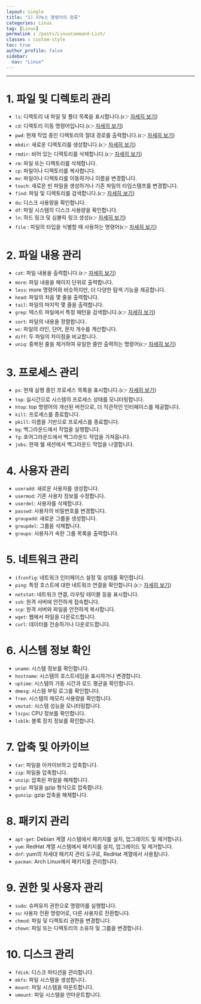 ```yaml
---
layout: single
title: "1) 리눅스 명령어의 종류"
categories: Linux
tag: [Linux]
permalink : /posts/LinuxCommand-List/
classes : custom-style
toc: true
author_profile: false
sidebar:
  nav: "Linux"
---
```


<hr>

# 1. 파일 및 디렉토리 관리

- `ls`: 디렉토리 내 파일 및 폴더 목록을 표시합니다.(👉 [자세히 보기](https://ehdgur5123.github.io/posts/LinuxCommand-ls))
- `cd`: 디렉토리 이동 명령어입니다.(👉 [자세히 보기](https://ehdgur5123.github.io/posts/LinuxCommand-cd))
- `pwd`: 현재 작업 중인 디렉토리의 절대 경로를 출력합니다.(👉 [자세히 보기](https://ehdgur5123.github.io/posts/LinuxCommand-pwd))
- `mkdir`: 새로운 디렉토리를 생성합니다.(👉 [자세히 보기](https://ehdgur5123.github.io/posts/LinuxCommand-mkdir))
- `rmdir`: 비어 있는 디렉토리를 삭제합니다.(👉 [자세히 보기](https://ehdgur5123.github.io/posts/LinuxCommand-rmdir))
- `rm`: 파일 또는 디렉토리를 삭제합니다.
- `cp`: 파일이나 디렉토리를 복사합니다.
- `mv`: 파일이나 디렉토리를 이동하거나 이름을 변경합니다.
- `touch`: 새로운 빈 파일을 생성하거나 기존 파일의 타임스탬프를 변경합니다.
- `find`: 파일 및 디렉토리를 검색합니다.(👉 [자세히 보기](https://ehdgur5123.github.io/posts/LinuxCommand-find))
- `du`: 디스크 사용량을 확인합니다.
- `df`: 파일 시스템의 디스크 사용량을 확인합니다.
- `ln`: 하드 링크 및 심볼릭 링크 생성(👉 [자세히 보기](https://ehdgur5123.github.io/posts/LinuxCommand-ln))
- `file` : 파일의 타입을 식별할 때 사용하는 명령어(👉 [자세히 보기](https://ehdgur5123.github.io/posts/LinuxCommand-file))

# 2. 파일 내용 관리

- `cat`: 파일 내용을 출력합니다.(👉 [자세히 보기](https://ehdgur5123.github.io/posts/LinuxCommand-cat))
- `more`: 파일 내용을 페이지 단위로 출력합니다.
- `less`: more 명령어와 비슷하지만, 더 다양한 탐색 기능을 제공합니다.
- `head`: 파일의 처음 몇 줄을 출력합니다.
- `tail`: 파일의 마지막 몇 줄을 출력합니다.
- `grep`: 텍스트 파일에서 특정 패턴을 검색합니다.(👉 [자세히 보기](https://ehdgur5123.github.io/posts/LinuxCommand-grep))
- `sort`: 파일의 내용을 정렬합니다.
- `wc`: 파일의 라인, 단어, 문자 개수를 계산합니다.
- `diff`: 두 파일의 차이점을 비교합니다.
- `uniq`: 중복된 줄을 제거하여 유일한 줄만 출력하는 명령어(👉 [자세히 보기](https://ehdgur5123.github.io/posts/LinuxCommand-uniq))

# 3. 프로세스 관리

- `ps`: 현재 실행 중인 프로세스 목록을 표시합니다.(👉 [자세히 보기](https://ehdgur5123.github.io/posts/LinuxCommand-ps))
- `top`: 실시간으로 시스템의 프로세스 상태를 모니터링합니다.
- `htop`: top 명령어의 개선된 버전으로, 더 직관적인 인터페이스를 제공합니다.
- `kill`: 프로세스를 종료합니다.
- `pkill`: 이름을 기반으로 프로세스를 종료합니다.
- `bg`: 백그라운드에서 작업을 실행합니다.
- `fg`: 포어그라운드에서 백그라운드 작업을 가져옵니다.
- `jobs`: 현재 쉘 세션에서 백그라운드 작업을 나열합니다.

# 4. 사용자 관리

- `useradd`: 새로운 사용자를 생성합니다.
- `usermod`: 기존 사용자 정보를 수정합니다.
- `userdel`: 사용자를 삭제합니다.
- `passwd`: 사용자의 비밀번호를 변경합니다.
- `groupadd`: 새로운 그룹을 생성합니다.
- `groupdel`: 그룹을 삭제합니다.
- `groups`: 사용자가 속한 그룹 목록을 출력합니다.

# 5. 네트워크 관리

- `ifconfig`: 네트워크 인터페이스 설정 및 상태를 확인합니다.
- `ping`: 특정 호스트에 대한 네트워크 연결을 확인합니다.(👉 [자세히 보기](https://ehdgur5123.github.io/posts/LinuxCommand-ping))
- `netstat`: 네트워크 연결, 라우팅 테이블 등을 표시합니다.
- `ssh`: 원격 서버에 안전하게 접속합니다.
- `scp`: 원격 서버와 파일을 안전하게 복사합니다.
- `wget`: 웹에서 파일을 다운로드합니다.
- `curl`: 데이터를 전송하거나 다운로드합니다.

# 6. 시스템 정보 확인

- `uname`: 시스템 정보를 확인합니다.
- `hostname`: 시스템의 호스트네임을 표시하거나 변경합니다.
- `uptime`: 시스템의 가동 시간과 로드 평균을 확인합니다.
- `dmesg`: 시스템 부팅 로그를 확인합니다.
- `free`: 시스템의 메모리 사용량을 확인합니다.
- `vmstat`: 시스템 성능을 모니터링합니다.
- `lscpu`: CPU 정보를 확인합니다.
- `lsblk`: 블록 장치 정보를 확인합니다.

# 7. 압축 및 아카이브

- `tar`: 파일을 아카이브하고 압축합니다.
- `zip`: 파일을 압축합니다.
- `unzip`: 압축된 파일을 해제합니다.
- `gzip`: 파일을 gzip 형식으로 압축합니다.
- `gunzip`: gzip 압축을 해제합니다.

# 8. 패키지 관리

- `apt-get`: Debian 계열 시스템에서 패키지를 설치, 업그레이드 및 제거합니다.
- `yum`: RedHat 계열 시스템에서 패키지를 설치, 업그레이드 및 제거합니다.
- `dnf`: yum의 차세대 패키지 관리 도구로, RedHat 계열에서 사용됩니다.
- `pacman`: Arch Linux에서 패키지를 관리합니다.

# 9. 권한 및 사용자 관리
- `sudo`: 슈퍼유저 권한으로 명령어를 실행합니다.
- `su`: 사용자 전환 명령어로, 다른 사용자로 전환합니다.
- `chmod`: 파일 및 디렉토리 권한을 변경합니다.
- `chown`: 파일 또는 디렉토리의 소유자 및 그룹을 변경합니다.

# 10. 디스크 관리
- `fdisk`: 디스크 파티션을 관리합니다.
- `mkfs`: 파일 시스템을 생성합니다.
- `mount`: 파일 시스템을 마운트합니다.
- `umount`: 파일 시스템을 언마운트합니다.